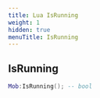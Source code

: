 ```yaml
---
title: Lua IsRunning
weight: 1
hidden: true
menuTitle: IsRunning
---
```

## IsRunning
```lua
Mob:IsRunning(); -- bool
```